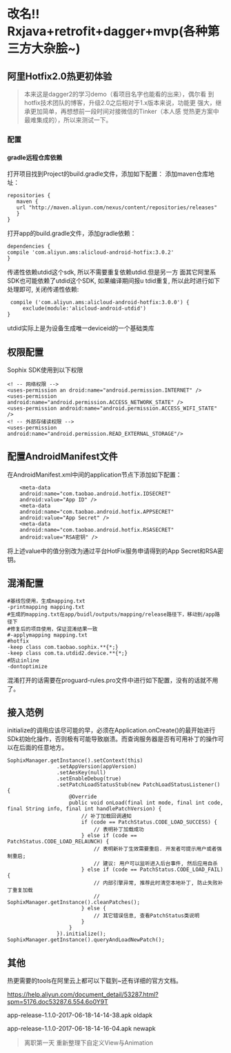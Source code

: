 
# 改名!! Rxjava+retrofit+dagger+mvp(各种第三方大杂脍~)   
## 阿里Hotfix2.0热更初体验

>本来这是dagger2的学习demo（看项目名字也能看的出来），偶尔看
到hotfix技术团队的博客，升级2.0之后相对于1.x版本来说，功能更
强大，继承更加简单，再想想前一段时间对接微信的Tinker（本人感
觉热更方案中最难集成的），所以来测试一下。

### 配置
#### gradle远程仓库依赖
 打开项目找到Project的build.gradle文件，添加如下配置：
添加maven仓库地址：

    repositories {
       maven {
       url "http://maven.aliyun.com/nexus/content/repositories/releases"
       }
    }

打开app的build.gradle文件，添加gradle依赖：

    dependencies {
    compile 'com.aliyun.ams:alicloud-android-hotfix:3.0.2'
    }
传递性依赖utdid这个sdk, 所以不需要重复依赖utdid.但是另一方
面其它阿里系SDK也可能依赖了utdid这个SDK, 如果编译期间报u
tdid重复, 所以此时进行如下处理即可, 关闭传递性依赖:

     compile ('com.aliyun.ams:alicloud-android-hotfix:3.0.0') {
         exclude(module:'alicloud-android-utdid')
    }
utdid实际上是为设备生成唯一deviceid的一个基础类库



## 权限配置

Sophix SDK使用到以下权限

    <! -- 网络权限 -->
    <uses-permission an droid:name="android.permission.INTERNET" />
    <uses-permission android:name="android.permission.ACCESS_NETWORK_STATE" />
    <uses-permission android:name="android.permission.ACCESS_WIFI_STATE" />
    <! -- 外部存储读权限 -->
    <uses-permission android:name="android.permission.READ_EXTERNAL_STORAGE"/>

## 配置AndroidManifest文件
在AndroidManifest.xml中间的application节点下添加如下配置：

        <meta-data
        android:name="com.taobao.android.hotfix.IDSECRET"
        android:value="App ID" />
        <meta-data
        android:name="com.taobao.android.hotfix.APPSECRET"
        android:value="App Secret" />
        <meta-data
        android:name="com.taobao.android.hotfix.RSASECRET"
        android:value="RSA密钥" />
将上述value中的值分别改为通过平台HotFix服务申请得到的App Secret和RSA密钥。
## 混淆配置

    #基线包使用，生成mapping.txt
    -printmapping mapping.txt
    #生成的mapping.txt在app/buidl/outputs/mapping/release路径下，移动到/app路径下
    #修复后的项目使用，保证混淆结果一致
    #-applymapping mapping.txt
    #hotfix
    -keep class com.taobao.sophix.**{*;}
    -keep class com.ta.utdid2.device.**{*;}
    #防止inline
    -dontoptimize

混淆打开的话需要在proguard-rules.pro文件中进行如下配置，没有的话就不用了。
## 接入范例

initialize的调用应该尽可能的早，必须在Application.onCreate()的最开始进行SDk初始化操作，否则极有可能导致崩溃。而查询服务器是否有可用补丁的操作可以在后面的任意地方。

    SophixManager.getInstance().setContext(this)
                    .setAppVersion(appVersion)
                    .setAesKey(null)
                    .setEnableDebug(true)
                    .setPatchLoadStatusStub(new PatchLoadStatusListener() {
                        @Override
                        public void onLoad(final int mode, final int code, final String info, final int handlePatchVersion) {
                            // 补丁加载回调通知
                            if (code == PatchStatus.CODE_LOAD_SUCCESS) {
                                // 表明补丁加载成功
                            } else if (code == PatchStatus.CODE_LOAD_RELAUNCH) {
                                // 表明新补丁生效需要重启. 开发者可提示用户或者强制重启;
                                // 建议: 用户可以监听进入后台事件, 然后应用自杀
                            } else if (code == PatchStatus.CODE_LOAD_FAIL) {
                                // 内部引擎异常, 推荐此时清空本地补丁, 防止失败补丁重复加载
                                // SophixManager.getInstance().cleanPatches();
                            } else {
                                // 其它错误信息, 查看PatchStatus类说明
                            }
                        }
                    }).initialize();
    SophixManager.getInstance().queryAndLoadNewPatch();

## 其他
热更需要的tools在阿里云上都可以下载到~还有详细的官方文档。

https://help.aliyun.com/document_detail/53287.html?spm=5176.doc53287.6.554.6o0Y9T


app-release-1.1.0-2017-06-18-14-14-38.apk   oldapk

app-release-1.1.0-2017-06-18-14-16-04.apk   newapk
> 离职第一天  重新整理下自定义View与Animation
